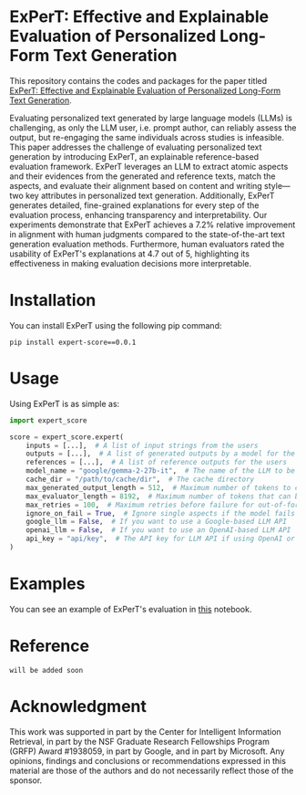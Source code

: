 # ExPerT: Effective and Explainable Evaluation of Personalized Long-Form Text Generation

This repository contains the codes and packages for the paper titled [ExPerT: Effective and Explainable Evaluation of Personalized Long-Form Text Generation]().


Evaluating personalized text generated by large language models (LLMs) is challenging, as only the LLM user, i.e. prompt author, can reliably assess the output, but re-engaging the same individuals across studies is infeasible. This paper addresses the challenge of evaluating personalized text generation by introducing ExPerT, an explainable reference-based evaluation framework. ExPerT leverages an LLM to extract atomic aspects and their evidences from the generated and reference texts, match the aspects, and evaluate their alignment based on content and writing style—two key attributes in personalized text generation. Additionally, ExPerT generates detailed, fine-grained explanations for every step of the evaluation process, enhancing transparency and interpretability. Our experiments demonstrate that ExPerT achieves a 7.2\% relative improvement in alignment with human judgments compared to the state-of-the-art text generation evaluation methods. Furthermore, human evaluators rated the usability of ExPerT's explanations at 4.7 out of 5, highlighting its effectiveness in making evaluation decisions more interpretable.


# Installation

You can install ExPerT using the following pip command:

```
pip install expert-score==0.0.1
```

# Usage

Using ExPerT is as simple as:

```python
import expert_score

score = expert_score.expert(
    inputs = [...],  # A list of input strings from the users
    outputs = [...],  # A list of generated outputs by a model for the users
    references = [...],  # A list of reference outputs for the users
    model_name = "google/gemma-2-27b-it",  # The name of the LLM to be used as ExPerT's backbone
    cache_dir = "/path/to/cache/dir",  # The cache directory
    max_generated_output_length = 512,  # Maximum number of tokens to consider from the generated outputs
    max_evaluator_length = 8192,  # Maximum number of tokens that can be used by ExPerT's LLM backbone
    max_retries = 100,  # Maximum retries before failure for out-of-format generated outputs by ExPerT's LLM backbone
    ignore_on_fail = True,  # Ignore single aspects if the model fails to generate well-formatted output (rare occurrence)
    google_llm = False,  # If you want to use a Google-based LLM API
    openai_llm = False,  # If you want to use an OpenAI-based LLM API
    api_key = "api/key",  # The API key for LLM API if using OpenAI or Google LLM API
)
```

# Examples

You can see an example of ExPerT's evaluation in [this](https://colab.research.google.com/drive/1_Sfr5XOjv9qbQ4daHe1z3FfCtS_mnkI5?usp=sharing) notebook.

# Reference

```
will be added soon
```

# Acknowledgment

This work was supported in part by the Center for Intelligent Information Retrieval, in part by the NSF Graduate Research Fellowships Program (GRFP) Award \#1938059, in part by Google, and in part by Microsoft. Any opinions, findings and conclusions or recommendations expressed in this material are those of the authors and do not necessarily reflect those of the sponsor.
